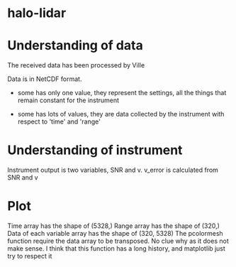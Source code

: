 # halo-lidar

# Understanding of data

The received data has been processed by Ville

Data is in NetCDF format.

- some has only one value, they represent the settings, all the things that remain constant for the instrument

- some has lots of values, they are data collected by the instrument with respect to 'time' and 'range'

# Understanding of instrument

Instrument output is two variables, SNR and v. v_error is calculated from SNR and v

# Plot

Time array has the shape of (5328,)
Range array has the shape of (320,)
Data of each variable array has the shape of (320, 5328)
The pcolormesh function require the data array to be transposed. No clue why as it does not make sense. I think that this function has a long history, and matplotlib just try to respect it

